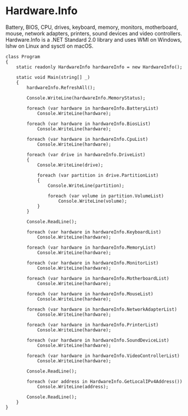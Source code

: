# Hardware.Info

Battery, BIOS, CPU, drives, keyboard, memory, monitors, motherboard, mouse, network adapters, printers, sound devices and video controllers. Hardware.Info is a .NET Standard 2.0 library and uses WMI on Windows, lshw on Linux and sysctl on macOS.

    class Program
    {
        static readonly HardwareInfo hardwareInfo = new HardwareInfo();

        static void Main(string[] _)
        {
            hardwareInfo.RefreshAll();

            Console.WriteLine(hardwareInfo.MemoryStatus);

            foreach (var hardware in hardwareInfo.BatteryList)
                Console.WriteLine(hardware);

            foreach (var hardware in hardwareInfo.BiosList)
                Console.WriteLine(hardware);

            foreach (var hardware in hardwareInfo.CpuList)
                Console.WriteLine(hardware);

            foreach (var drive in hardwareInfo.DriveList)
            {
                Console.WriteLine(drive);

                foreach (var partition in drive.PartitionList)
                {
                    Console.WriteLine(partition);

                    foreach (var volume in partition.VolumeList)
                        Console.WriteLine(volume);
                }
            }

            Console.ReadLine();

            foreach (var hardware in hardwareInfo.KeyboardList)
                Console.WriteLine(hardware);

            foreach (var hardware in hardwareInfo.MemoryList)
                Console.WriteLine(hardware);

            foreach (var hardware in hardwareInfo.MonitorList)
                Console.WriteLine(hardware);

            foreach (var hardware in hardwareInfo.MotherboardList)
                Console.WriteLine(hardware);

            foreach (var hardware in hardwareInfo.MouseList)
                Console.WriteLine(hardware);

            foreach (var hardware in hardwareInfo.NetworkAdapterList)
                Console.WriteLine(hardware);

            foreach (var hardware in hardwareInfo.PrinterList)
                Console.WriteLine(hardware);

            foreach (var hardware in hardwareInfo.SoundDeviceList)
                Console.WriteLine(hardware);

            foreach (var hardware in hardwareInfo.VideoControllerList)
                Console.WriteLine(hardware);

            Console.ReadLine();

            foreach (var address in HardwareInfo.GetLocalIPv4Address())
                Console.WriteLine(address);

            Console.ReadLine();
        }
    }
